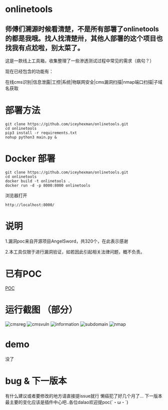 # onlinetools
## 师傅们溯源时候看清楚，不是所有部署了onlinetools的都是我哦。找人找清楚卅，其他人部署的这个项目也找我有点尬啦，别太菜了。

这是一款线上工具箱，收集整理了一些渗透测试过程中常见的需求（病句？）

现在已经包含的功能有：

在线cms识别|信息泄露|工控|系统|物联网安全|cms漏洞扫描|nmap端口扫描|子域名获取


# 部署方法

    git clone https://github.com/iceyhexman/onlinetools.git
    cd onlinetools
    pip3 install -r requirements.txt
    nohup python3 main.py &

# Docker 部署

    git clone https://github.com/iceyhexman/onlinetools.git
    cd onlinetools
    docker build -t onlinetools .
    docker run -d -p 8000:8000 onlinetools

浏览器打开

    http://localhost:8000/

# 说明
1.漏洞poc来自开源项目AngelSword，共320个，在此表示感谢

2.本工具仅限于进行漏洞验证，如若因此引起相关法律问题，概不负责。

# 已有POC
[POC](./poc.md)


# 运行截图 （部分）

![cmsreg](/img/cms.png)
![cmsvuln](/img/cmsaq.png)
![information](/img/information.png)
![subdomain](/img/subdomain.png)
![nmap](/img/nmap.png)



# demo
没了

# bug & 下一版本

有什么建议或者要修改的地方请直接提issue就行
懒癌犯了好几个月了...
下一版本最主要的变化应该是插件中心吧..各位dalao欢迎提poc(`・ω・´)




